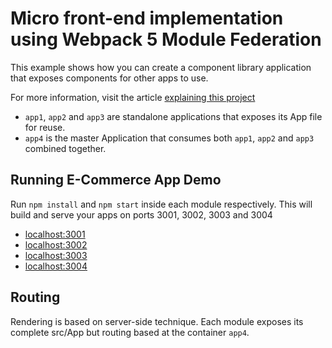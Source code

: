 # Micro front-end implementation using Webpack 5 Module Federation

This example shows how you can create a component library application that exposes components for other apps to use.

For more information, visit the article [explaining this project](https://blog.bitsrc.io/revolutionizing-micro-frontends-with-webpack-5-module-federation-and-bit-99ff81ceb0)

- `app1`, `app2` and `app3` are standalone applications that exposes its App file for reuse.
- `app4` is the master Application that consumes both `app1`, `app2` and `app3` combined together.

## Running E-Commerce App Demo

Run `npm install` and `npm start` inside each module respectively. This will build and serve your apps on ports 3001, 3002, 3003 and 3004

- [localhost:3001](http://localhost:3001/)
- [localhost:3002](http://localhost:3002/)
- [localhost:3003](http://localhost:3003/)
- [localhost:3004](http://localhost:3004/)


## Routing
Rendering is based on server-side technique. Each module exposes its complete src/App but routing based at the container `app4`. 
